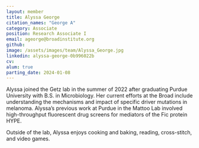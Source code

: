 ```yaml
---
layout: member
title: Alyssa George
citation_names: "George A"
category: Associate
position: Research Associate I
email: ageorge@broadinstitute.org
github:
image: /assets/images/team/Alyssa_George.jpg
linkedin: alyssa-george-0b996022b
cv:
alum: true
parting_date: 2024-01-08
---
```


Alyssa joined the Getz lab in the summer of 2022 after graduating Purdue University with B.S. in Microbiology. Her current efforts at the Broad include understanding the mechanisms and impact of specific driver mutations in melanoma. Alyssa’s previous work at Purdue in the Mattoo Lab involved high-throughput fluorescent drug screens for mediators of the Fic protein HYPE. 

Outside of the lab, Alyssa enjoys cooking and baking, reading, cross-stitch, and video games.
